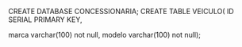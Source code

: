 CREATE DATABASE CONCESSIONARIA;
 CREATE TABLE VEICULO(
ID SERIAL PRIMARY KEY,

marca varchar(100) not null,
modelo varchar(100) not null);
